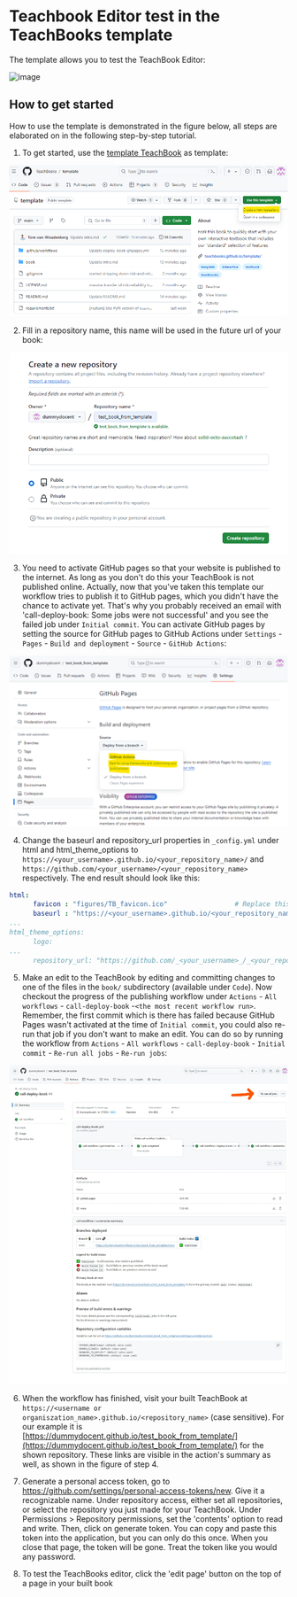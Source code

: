 # Teachbook Editor test in the TeachBooks template

The template allows you to test the TeachBook Editor: 

![image](https://github.com/user-attachments/assets/506238db-2ec7-4241-86d7-3ab20f14e799)


## How to get started

How to use the template is demonstrated in the figure below, all steps are elaborated on in the following step-by-step tutorial.

1. To get started, use the [template TeachBook](https://github.com/TeachBooks/main/template) as template:

![Use template](https://github.com/TeachBooks/template_figures/blob/main/use_template.png?raw=true)

2. Fill in a repository name, this name will be used in the future url of your book:

![Create new repository](https://github.com/TeachBooks/template_figures/blob/main/create_new_repository.png?raw=true)

3. You need to activate GitHub pages so that your website is published to the internet. As long as you don't do this your TeachBook is not published online. Actually, now that you've taken this template our workflow tries to publish it to GitHub pages, which you didn't have the chance to activate yet. That's why you probably received an email with 'call-deploy-book: Some jobs were not successful' and you see the failed job under `Initial commit`. You can activate GitHub pages by setting the source for GitHub pages to GitHub Actions under `Settings` - `Pages` - `Build and deployment` - `Source` - `GitHub Actions`:

![Activate GitHub Pages](https://github.com/TeachBooks/template_figures/blob/main/set_up_pages.png?raw=true)

4. Change the baseurl and repository_url properties in `_config.yml` under html and html_theme_options to `https://<your_username>.github.io/<your_repository_name>/` and `https://github.com/<your_username>/<your_repository_name>` respectively. The end result should look like this:

```yaml
html:
      favicon : "figures/TB_favicon.ico"                 # Replace this with your own favicon
      baseurl : "https://<your_username>.github.io/<your_repository_name>/"
...
html_theme_options:
      logo:
...
      repository_url: "https://github.com/_<your_username>_/_<your_repository_name>_"
```

5. Make an edit to the TeachBook by editing and committing changes to one of the files in the `book/` subdirectory (available under `Code`).  Now checkout the progress of the publishing workflow under `Actions` - `All workflows` -  `call-deploy-book` -`<the most recent workflow run>`. Remember, the first commit which is there has failed because GitHub Pages wasn't activated at the time of `Initial commit`, you could also re-run that job if you don't want to make an edit. You can do so by running the workflow from `Actions` - `All workflows` - `call-deploy-book` - `Initial commit` - `Re-run all jobs` - `Re-run jobs`:

![Action](https://github.com/TeachBooks/template_figures/blob/main/action_re-run.jpeg?raw=true)

6. When the workflow has finished, visit your built TeachBook at `https://<username or organiszation_name>.github.io/<repository_name>` (case sensitive). For our example it is [https://dummydocent.github.io/test_book_from_template/](https://dummydocent.github.io/test_book_from_template/) for the shown repository. These links are visible in the action's summary as well, as shown in the figure of step 4.

7. Generate a personal access token, go to https://github.com/settings/personal-access-tokens/new. Give it a recognizable name. Under repository access, either set all repositories, or select the repository you just made for your TeachBook. Under Permissions > Repository permissions, set the 'contents' option to read and write. Then, click on generate token. You can copy and paste this token into the application, but you can only do this once. When you close that page, the token will be gone. Treat the token like you would any password.

8. To test the TeachBooks editor, click the 'edit page' button on the top of a page in your built book
